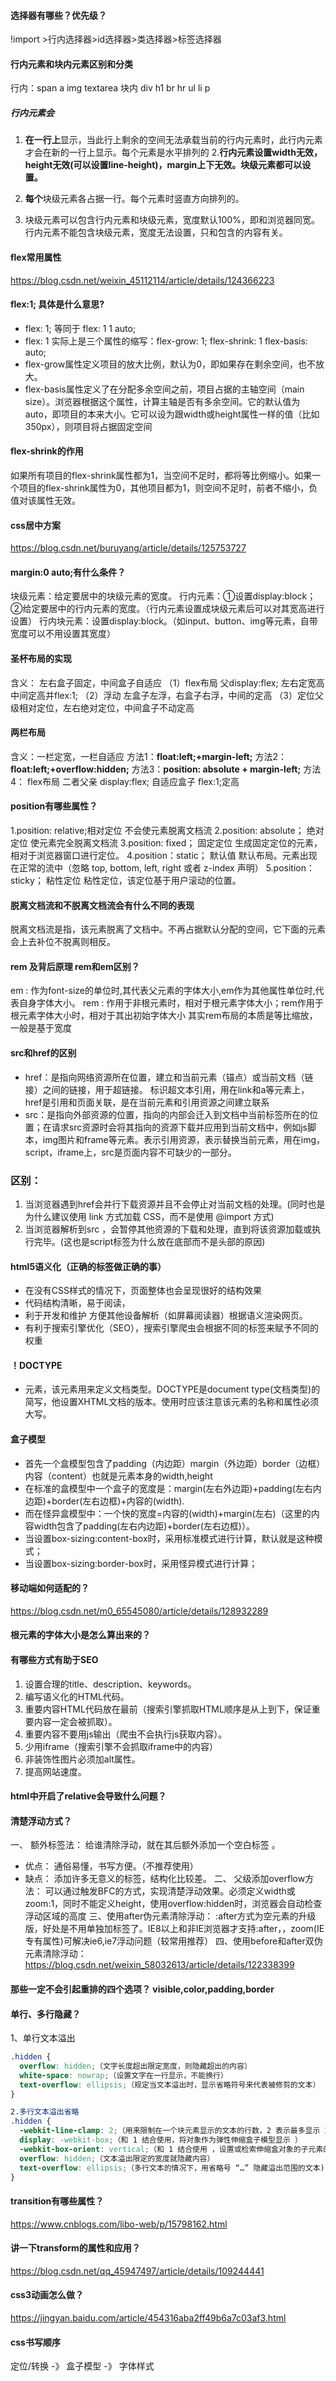 #### 选择器有哪些？优先级？
!import >行内选择器>id选择器>类选择器>标签选择器
#### 行内元素和块内元素区别和分类
行内：span a img textarea 块内 div h1 br hr ul li p
##### 行内元素会
1. **在一行上**显示，当此行上剩余的空间无法承载当前的行内元素时，此行内元素才会在新的一行上显示。每个元素是水平排列的
2.**行内元素设置width无效，height无效(可以设置line-height)，margin上下无效。块级元素都可以设置。**

3. **每个**块级元素各占据一行。每个元素时竖直方向排列的。
4. 块级元素可以包含行内元素和块级元素，宽度默认100%，即和浏览器同宽。行内元素不能包含块级元素，宽度无法设置，只和包含的内容有关。

#### flex常用属性
https://blog.csdn.net/weixin_45112114/article/details/124366223

#### flex:1; 具体是什么意思?
* flex: 1; 等同于 flex: 1 1 auto;
* flex: 1 实际上是三个属性的缩写：flex-grow: 1; flex-shrink: 1 flex-basis: auto;
* flex-grow属性定义项目的放大比例，默认为0，即如果存在剩余空间，也不放大。
* flex-basis属性定义了在分配多余空间之前，项目占据的主轴空间（main size）。浏览器根据这个属性，计算主轴是否有多余空间。它的默认值为auto，即项目的本来大小。它可以设为跟width或height属性一样的值（比如350px），则项目将占据固定空间
####  flex-shrink的作用
如果所有项目的flex-shrink属性都为1，当空间不足时，都将等比例缩小。如果一个项目的flex-shrink属性为0，其他项目都为1，则空间不足时，前者不缩小，负值对该属性无效。
#### css居中方案
https://blog.csdn.net/buruyang/article/details/125753727
#### margin:0 auto;有什么条件？
  块级元素：给定要居中的块级元素的宽度。
  行内元素：①设置display:block；②给定要居中的行内元素的宽度。（行内元素设置成块级元素后可以对其宽高进行设置）
  行内块元素：设置display:block。（如input、button、img等元素，自带宽度可以不用设置其宽度）
#### 圣杯布局的实现
含义： 左右盒子固定，中间盒子自适应
（1）flex布局 父display:flex; 左右定宽高 中间定高并flex:1;
（2）浮动 左盒子左浮，右盒子右浮，中间的定高
（3）定位父级相对定位，左右绝对定位，中间盒子不动定高
#### 两栏布局
含义：一栏定宽，一栏自适应
方法1：**float:left;+margin-left;**
方法2：**float:left;+overflow:hidden;**
方法3：**position: absolute + margin-left;**
方法4： flex布局 二者父亲 display:flex; 自适应盒子 flex:1;定高
#### position有哪些属性？
1.position: relative;相对定位  不会使元素脱离文档流
2.position: absolute； 绝对定位  使元素完全脱离文档流
3.position: fixed； 固定定位 生成固定定位的元素，相对于浏览器窗口进行定位。
4.position：static； 默认值 默认布局。元素出现在正常的流中（忽略 top, bottom, left, right 或者 z-index 声明）
5.position： sticky； 粘性定位 粘性定位，该定位基于用户滚动的位置。
#### 脱离文档流和不脱离文档流会有什么不同的表现
脱离文档流是指，该元素脱离了文档中。不再占据默认分配的空间，它下面的元素会上去补位不脱离则相反。
#### rem 及背后原理 rem和em区别？
em : 作为font-size的单位时,其代表父元素的字体大小,em作为其他属性单位时,代表自身字体大小。
rem : 作用于非根元素时，相对于根元素字体大小；rem作用于根元素字体大小时，相对于其出初始字体大小
其实rem布局的本质是等比缩放，一般是基于宽度
#### src和href的区别
* href：是指向网络资源所在位置，建立和当前元素（锚点）或当前文档（链接）之间的链接，用于超链接。
    标识超文本引用，用在link和a等元素上，href是引用和页面关联，是在当前元素和引用资源之间建立联系
* src：是指向外部资源的位置，指向的内部会迁入到文档中当前标签所在的位置；在请求src资源时会将其指向的资源下载并应用到当前文档中，例如js脚本，img图片和frame等元素。表示引用资源，表示替换当前元素，用在img，script，iframe上，src是页面内容不可缺少的一部分。
### **区别：**
1. 当浏览器遇到href会并行下载资源并且不会停止对当前文档的处理。(同时也是为什么建议使用 link 方式加载 CSS，而不是使用 @import 方式)
2. 当浏览器解析到src ，会暂停其他资源的下载和处理，直到将该资源加载或执行完毕。(这也是script标签为什么放在底部而不是头部的原因)

#### html5语义化（正确的标签做正确的事）
* 在没有CSS样式的情况下，页面整体也会呈现很好的结构效果
* 代码结构清晰，易于阅读，
* 利于开发和维护 方便其他设备解析（如屏幕阅读器）根据语义渲染网页。
* 有利于搜索引擎优化（SEO），搜索引擎爬虫会根据不同的标签来赋予不同的权重
#### ！DOCTYPE
*  <!DOCTYPE>元素，该元素用来定义文档类型。DOCTYPE是document type(文档类型)的简写，他设置XHTML文档的版本。使用时应该注意该元素的名称和属性必须大写。
#### 盒子模型
* 首先一个盒模型包含了padding（内边距）margin（外边距）border（边框）内容（content）也就是元素本身的width,height
* 在标准的盒模型中一个盒子的宽度是：margin(左右外边距)+padding(左右内边距)+border(左右边框)+内容的(width).
* 而在怪异盒模型中：一个快的宽度=内容的(width)+margin(左右)（这里的内容width包含了padding(左右内边距)+border(左右边框)）。
* 当设置box-sizing:content-box时，采用标准模式进行计算，默认就是这种模式；
* 当设置box-sizing:border-box时，采用怪异模式进行计算；
#### 移动端如何适配的？
https://blog.csdn.net/m0_65545080/article/details/128932289

#### 根元素的字体大小是怎么算出来的？

#### 有哪些方式有助于SEO
1. 设置合理的title、description、keywords。
2. 编写语义化的HTML代码。
3. 重要内容HTML代码放在最前（搜索引擎抓取HTML顺序是从上到下，保证重要内容一定会被抓取）。
4. 重要内容不要用js输出（爬虫不会执行js获取内容）。
5. 少用iframe（搜索引擎不会抓取iframe中的内容）
6. 非装饰性图片必须加alt属性。
7. 提高网站速度。
#### html中开启了relative会导致什么问题？

#### 清楚浮动方式？
一、 额外标签法： 给谁清除浮动，就在其后额外添加一个空白标签 。
* 优点： 通俗易懂，书写方便。（不推荐使用）
* 缺点： 添加许多无意义的标签，结构化比较差。
二、 父级添加overflow方法： 可以通过触发BFC的方式，实现清楚浮动效果。必须定义width或zoom:1，同时不能定义height，使用overflow:hidden时，浏览器会自动检查浮动区域的高度
三、使用after伪元素清除浮动： :after方式为空元素的升级版，好处是不用单独加标签了。IE8以上和非IE浏览器才支持:after，，zoom(IE专有属性)可解决ie6,ie7浮动问题（较常用推荐）
四、使用before和after双伪元素清除浮动：
https://blog.csdn.net/weixin_58032613/article/details/122338399
#### 那些一定不会引起重排的四个选项？ visible,color,padding,border

#### 单行、多行隐藏？
1、单行文本溢出
```css
.hidden {
  overflow: hidden;（文字长度超出限定宽度，则隐藏超出的内容）
  white-space: nowrap;（设置文字在一行显示，不能换行）
  text-overflow: ellipsis;（规定当文本溢出时，显示省略符号来代表被修剪的文本）
}
```
```css
2.多行文本溢出省略
.hidden {
  -webkit-line-clamp: 2;（用来限制在一个块元素显示的文本的行数，2 表示最多显示 2 行。为了实现该效果，它需要组合其他的 WebKit 属性）
  display: -webkit-box;（和 1 结合使用，将对象作为弹性伸缩盒子模型显示 ）
  -webkit-box-orient: vertical;（和 1 结合使用 ，设置或检索伸缩盒对象的子元素的排列方式 ）
  overflow: hidden;（文本溢出限定的宽度就隐藏内容）
  text-overflow: ellipsis;（多行文本的情况下，用省略号 “…” 隐藏溢出范围的文本)
}
```
#### transition有哪些属性？
https://www.cnblogs.com/libo-web/p/15798162.html

#### 讲一下transform的属性和应用？
https://blog.csdn.net/qq_45947497/article/details/109244441

#### css3动画怎么做？
https://jingyan.baidu.com/article/454316aba2ff49b6a7c03af3.html

#### css书写顺序
定位/转换 -》 盒子模型 -》 字体样式